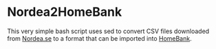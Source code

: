 # Nordea2HomeBank

This very simple bash script uses sed to convert CSV files downloaded from [Nordea.se](https://www.nordea.se/) to a format that can be imported into [HomeBank](http://homebank.free.fr/).

